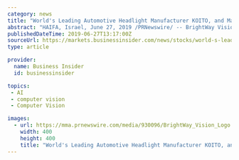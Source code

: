 ```yaml
---
category: news
title: "World's Leading Automotive Headlight Manufacturer KOITO, and Magenta Venture Partners Invest $25M in Israeli Startup BrightWay Vision"
abstract: "HAIFA, Israel, June 27, 2019 /PRNewswire/ -- BrightWay Vision, a spinoff of Elbit Systems, developing a Gated Imaging system for vehicles, announced today the addition of strategic and venture ..."
publishedDateTime: 2019-06-27T13:17:00Z
sourceUrl: https://markets.businessinsider.com/news/stocks/world-s-leading-automotive-headlight-manufacturer-koito-and-magenta-venture-partners-invest-25m-in-israeli-startup-brightway-vision-1028313998
type: article

provider:
  name: Business Insider
  id: businessinsider

topics:
 - AI
 - computer vision
 - Computer Vision

images:
  - url: https://mma.prnewswire.com/media/930096/BrightWay_Vision_Logo.jpg
    width: 400
    height: 400
    title: "World's Leading Automotive Headlight Manufacturer KOITO, and Magenta Venture Partners Invest $25M in Israeli Startup BrightWay Vision"
---
```

